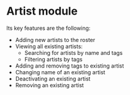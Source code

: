 # Artist module

Its key features are the following:

- Adding new artists to the roster
- Viewing all existing artists:
  - Searching for artists by name and tags
  - Filtering artists by tags
- Adding and removing tags to existing artist
- Changing name of an existing artist
- Deactivating an existing artist
- Removing an existing artist